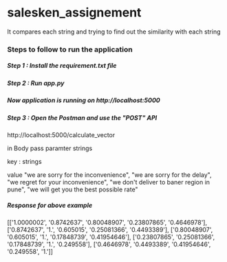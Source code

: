 # salesken_assignement
It compares each string and trying to find out the similarity with each string

### Steps to follow to run the application

##### Step 1 : Install the requirement.txt file

##### Step 2 : Run app.py

##### Now application is running on http://localhost:5000

##### Step 3 : Open the Postman and use the "POST" API

http://localhost:5000/calculate_vector

in Body pass paramter strings

key  :   strings 

value      "we are sorry for the inconvenience",
              "we are sorry for the delay",
              "we regret for your inconvenience",
              "we don't deliver to baner region in pune",
              "we will get you the best possible rate"

##### Response for above example

[['1.0000002', '0.8742637', '0.80048907', '0.23807865', '0.4646978'], ['0.8742637', '1.', '0.605015', '0.25081366', '0.4493389'], ['0.80048907', '0.605015', '1.', '0.17848739', '0.41954646'], ['0.23807865', '0.25081366', '0.17848739', '1.', '0.249558'], ['0.4646978', '0.4493389', '0.41954646', '0.249558', '1.']]

